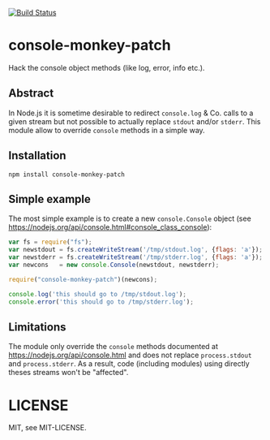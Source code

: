 [![Build Status](https://travis-ci.org/NetOxygen/console-monkey-patch.svg?branch=master)](https://travis-ci.org/NetOxygen/console-monkey-patch)

# console-monkey-patch
Hack the console object methods (like log, error, info etc.).

## Abstract
In Node.js it is sometime desirable to redirect `console.log` & Co. calls to a
given stream but not possible to actually replace `stdout` and/or `stderr`.
This module allow to override `console` methods in a simple way.

## Installation
    npm install console-monkey-patch

## Simple example
The most simple example is to create a new `console.Console` object (see
https://nodejs.org/api/console.html#console_class_console):
```javascript
var fs = require("fs");
var newstdout = fs.createWriteStream('/tmp/stdout.log', {flags: 'a'});
var newstderr = fs.createWriteStream('/tmp/stderr.log', {flags: 'a'});
var newcons   = new console.Console(newstdout, newstderr);

require("console-monkey-patch")(newcons);

console.log('this should go to /tmp/stdout.log');
console.error('this should go to /tmp/stderr.log');
```

## Limitations
The module only override the `console` methods documented at
https://nodejs.org/api/console.html and does not replace `process.stdout` and
`process.stderr`. As a result, code (including modules) using directly theses
streams won't be "affected".

# LICENSE
MIT, see MIT-LICENSE.
